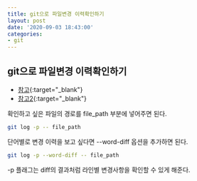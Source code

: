 ```yaml
---
title: git으로 파일변경 이력확인하기
layout: post
date: '2020-09-03 18:43:00'
categories:
- git
---
```


## git으로 파일변경 이력확인하기

* [참고](https://lovemewithoutall.github.io/it/git-file-change-history/){:target="_blank"}
* [참고2](https://lovemewithoutall.github.io/it/git-file-change-history/){:target="_blank"}

확인하고 싶은 파일의 경로를 file_path 부분에 넣어주면 된다.

```bash
git log -p -- file_path
```

단어별로 변경 이력을 보고 싶다면 --word-diff 옵션을 추가하면 된다.

```bash
git log -p --word-diff -- file_path
```

-p 플래그는 diff의 결과처럼 라인별 변경사항을 확인할 수 있게 해준다.